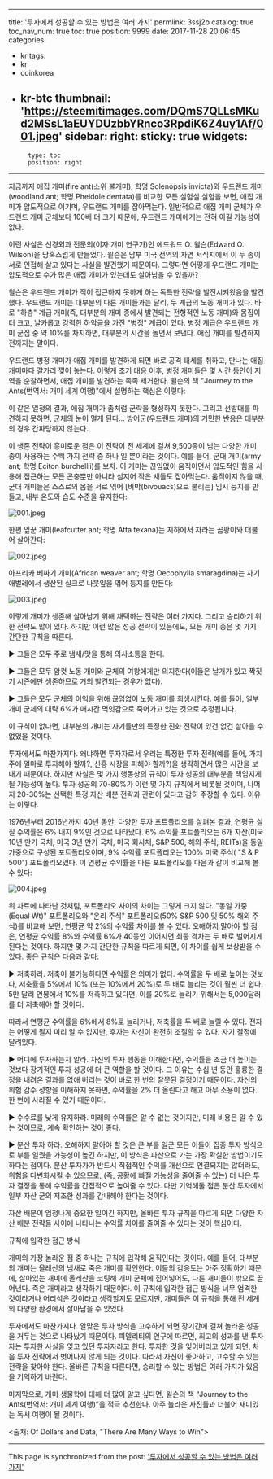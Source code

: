 
---
title: '투자에서 성공할 수 있는 방법은 여러 가지'
permlink: 3ssj2o
catalog: true
toc_nav_num: true
toc: true
position: 9999
date: 2017-11-28 20:06:45
categories:
- kr
tags:
- kr
- coinkorea
- kr-btc
thumbnail: 'https://steemitimages.com/DQmS7QLLsMKud2MSsL1aEUYDUzbbYRnco3RpdiK6Z4uy1Af/001.jpeg'
sidebar:
    right:
        sticky: true
widgets:
    -
        type: toc
        position: right
---


지금까지 애집 개미(fire ant(소위 불개미); 학명 Solenopsis invicta)와 우드랜드 개미 (woodland ant; 학명 Pheidole dentata)를 비교한 모든 실험실 실험을 보면, 애집 개미가 압도적으로 이기며, 우드랜드 개미를 잡아먹는다. 일반적으로 애집 개미 군체가 우드랜드 개미 군체보다 100배 더 크기 때문에, 우드랜드 개미에게는 전혀 이길 가능성이 없다. 
  
이런 사실은 신경외과 전문의(이자 개미 연구가)인 에드워드 O. 윌슨(Edward O. Wilson)을 당혹스럽게 만들었다. 윌슨은 남부 미국 전역의 자연 서식지에서 이 두 종이 서로 인접해 살고 있다는 사실을 발견했기 때문이다. 그렇다면 어떻게 우드랜드 개미는 압도적으로 수가 많은 애집 개미가 있는데도 살아남을 수 있을까?
  
윌슨은 우드랜드 개미가 적이 접근하지 못하게 하는 독특한 전략을 발전시켜왔음을 발견했다. 우드랜드 개미는 대부분의 다른 개미들과는 달리, 두 계급의 노동 개미가 있다. 바로 "하층" 계급 개미(즉, 대부분의 개미 종에서 발견되는 전형적인 노동 개미)와 몸집이 더 크고, 날카롭고 강력한 하악골을 가진 "병정" 계급이 있다. 병정 계급은 우드랜드 개미 군집 중 약 10%를 차지하면, 대부분의 시간을 놀면서 보낸다. 애집 개미를 발견하지 전까지는 말이다.
  
우드랜드 병정 개미가 애집 개미를 발견하게 되면 바로 공격 태세를 취하고, 만나는 애집 개미마다 갈가리 찢어 놓는다. 이렇게 초기 대응 이후, 병정 개미들은 몇 시간 동안이 지역을 순찰하면서, 애집 개미를 발견하는 족족 제거한다. 윌슨의 책 "Journey to the Ants(번역서: 개미 세계 여행)"에서 설명하는 핵심은 이렇다:

이 같은 열정의 결과, 애집 개미가 좀처럼 군락을 형성하지 못한다. 그리고 선발대를 파견하지 못하면, 군체의 눈이 멀게 된다... 방어군(우드랜드 개미)의 기민한 반응은 대부분의 경우 간파당하지 않는다.

이 생존 전략이 흥미로운 점은 이 전략이 전 세계에 걸쳐 9,500종이 넘는 다양한 개미 종이 사용하는 수백 가지 전략 중 하나 일 뿐이라는 것이다. 예를 들어, 군대 개미(army ant; 학명 Eciton burchellii)를 보자. 이 개미는 끊임없이 움직이면서 압도적인 힘을 사용해 접근하는 모든 곤충뿐만 아니라 심지어 작은 새들도 잡아먹는다. 움직이지 않을 때, 군대 개미들은 스스로의 몸을 서로 엮어 [비박(bivouacs)으로 불리는] 임시 둥지를 만들고, 내부 온도와 습도 수준을 유지한다:

 ![001.jpeg](https://steemitimages.com/DQmS7QLLsMKud2MSsL1aEUYDUzbbYRnco3RpdiK6Z4uy1Af/001.jpeg) 

한편 잎꾼 개미(leafcutter ant; 학명 Atta texana)는 지하에서 자라는 곰팡이와 더불어 살아간다:  

![002.jpeg](https://steemitimages.com/DQmcFEn8sukBvjrWJUVQhP5hqZyoe2eZfZuAwWd4Cc7UMZL/002.jpeg)

아프리카 베짜기 개미(African weaver ant; 학명 Oecophylla smaragdina)는 자기 애벌레에서 생산된 실크로 나뭇잎을 엮어 둥지를 만든다:  

![003.jpeg](https://steemitimages.com/DQmdXv7LVH5wdgePDkANHCHMiNXWPKkUnB2x2amDHiL8wm1/003.jpeg)

이렇게 개미가 생존해 살아남기 위해 채택하는 전략은 여러 가지다. 그리고 승리하기 위한 전략도 많이 있다. 하지만 이런 많은 성공 전략이 있음에도, 모든 개미 종은 몇 가지 간단한 규칙을 따른다.
  
▶ 그들은 모두 주로 냄새/맛을 통해 의사소통을 한다.
  
▶ 그들은 모두 암컷 노동 개미와 군체의 여왕에게만 의지한다(이들은 날개가 있고 짝짓기 시즌에만 생존하므로 거의 발견되는 경우가 없다).
  
▶ 그들은 모두 군체의 이익을 위해 끊임없이 노동 개미를 희생시킨다. 예를 들어, 일부 개미 군체의 대략 6%가 매시간 먹잇감으로 죽어가고 있는 것으로 추정됩니다.
  
이 규칙이 없다면, 대부분의 개미는 자기들만의 특정한 진화 전략이 있건 없건 살아을 수 없었을 것이다. 
  
투자에서도 마찬가지다. 왜냐하면 투자자로서 우리는 특정한 투자 전략(예를 들어, 가치주에 얼마로 투자해야 할까?, 신흥 시장을 피해야 할까?)을 생각하면서 많은 시간을 보내기 때문이다. 하지만 사실은 몇 가지 행동상의 규칙이 투자 성공의 대부분을 책임지게 될 가능성이 높다. 투자 성공의 70-80%가 이런 몇 가지 규칙에서 비롯될 것이며, 나머지 20-30%는 선택한 특정 자산 배분 전략과 관련이 있다고 감히 주장할 수 있다. 이유는 이렇다. 
  
1976년부터 2016년까지 40년 동안, 다양한 투자 포트폴리오를 살펴본 결과, 연평균 실질 수익률은 6% 내지 9%인 것으로 나타났다. 6% 수익률 포트폴리오는 6개 자산(미국 10년 만기 국채, 미국 3년 만기 국채, 미국 회사채, S&P 500, 해외 주식, REITs)을 동일 가중으로 구성된 포트폴리오이며, 9% 수익률 포트폴리오는 100% 미국 주식( "S & P 500") 포트폴리오였다. 이 연평균 수익률을 다른 포트폴리오를 다음과 같이 비교해 볼 수 있다:
  
![004.jpeg](https://steemitimages.com/DQmRUoZZfJAUWbr2eksBUThKEiEFReoFjPApsKw9agvEVdK/004.jpeg)

위 차트에 나타난 것처럼, 포트폴리오 사이의 차이는 그렇게 크지 않다. "동일 가중(Equal Wt)" 포트폴리오와 "온리 주식" 포트폴리오(50% S&P 500 및 50% 해외 주식)를 비교해 보면, 연평균 약 2%의 수익률 차이를 볼 수 있다. 오해하지 말아야 할 점은, 연평균 수익률 8%와 수익률 6%가 40동안 이어지면 최종 격차는 두 배로 벌어지게 된다는 것이다. 하지만 몇 가지 간단한 규칙을 따르게 되면, 이 차이를 쉽게 보상받을 수 있다. 좋은 규칙은 다음과 같다:
  
▶ 저축하라. 저축이 불가능하다면 수익률은 의미가 없다. 수익률을 두 배로 높이는 것보다, 저축률을 5%에서 10% (또는 10%에서 20%)로 두 배로 늘리는 것이 훨씬 더 쉽다. 5만 달러 연봉에서 10%를 저축하고 있다면, 이를 20%로 늘리기 위해서는 5,000달러를 더 저축해야 할 것이다.
  
따라서 연평균 수익률을 6%에서 8%로 늘리거나, 저축률을 두 배로 늘릴 수 있다. 전자는 어떻게 될지 미리 알 수 없지만, 후자는 자신이 완전히 조절할 수 있다. 자기 결정에 달려있다. 
  
▶ 어디에 투자하는지 알라. 자신의 투자 행동을 이해한다면, 수익률을 조금 더 높이는 것보다 장기적인 투자 성공에 더 큰 역할을 할 것이다. 그 이유는 수십 년 동안 훌륭한 결정을 내려온 결과를 없애 버리는 것이 바로 한 번의 잘못된 결정이기 때문이다. 자신의 위험 감수 성향을 이해하지 못하면, 수익률을 2% 더 올린다고 해고 아무 소용이 없다. 한 번에 사라질 수 있기 때문이다.
  
▶ 수수료를 낮게 유지하라. 미래의 수익률은 알 수 없는 것이지만, 미래 비용은 알 수 있는 것이므로, 계속 확인하는 것이 좋다. 
  
▶ 분산 투자 하라. 오해하지 말아야 할 것은 큰 부를 일군 모든 이들이 집중 투자 방식으로 부를 일궜을 가능성이 높긴 하지만, 이 방식은 파산으로 가는 가장 확실한 방법이기도 하다는 점이다. 분산 투자가가 반드시 직접적인 수익률 개선으로 연결되지는 않더라도, 위험을 다변화시킬 수 있으므로, (즉, 공황에 빠질 가능성을 줄여줄 수 있는) 더 나은 투자 결정을 통해 수익률을 간접적으로 높여줄 수 있다. 다만 기억해둘 점은 분산 투자에서 일부 자산 군의 저조한 성과를 감내해야 한다는 것이다. 
  
자산 배분이 엄청나게 중요한 일이긴 하지만, 올바른 투자 규칙을 따르게 되면 다양한 자산 배분 전략들 사이에 나타나는 수익률 차이를 줄여줄 수 있다는 것이 핵심이다. 
  
규칙에 입각한 접근 방식
  
개미의 가장 놀라운 점 중 하나는 규칙에 입각해 움직인다는 것이다. 예를 들어, 대부분의 개미는 올레산의 냄새로 죽은 개미를 확인한다. 이들의 감응도는 아주 정확하기 때문에, 살아있는 개미에 올레산을 코팅해 개미 군체에 집어넣어도, 다른 개미들이 밖으로 끌어낸다. 죽은 개미라고 생각하기 때문이다. 이 규칙에 입각한 접근 방식을 너무 엄격한 것이라거나 어리석은 것이라고 생각할지도 모르지만, 개미들은 이 규칙을 통해 전 세계의 다양한 환경에서 살아남을 수 있었다.
  
투자에서도 마찬가지다. 알맞은 투자 방식을 고수하게 되면 장기간에 걸쳐 놀라운 성공을 거두는 것으로 나타났기 때문이다. 피델리티의 연구에 따르면, 최고의 성과를 낸 투자자는 투자한 사실을 잊고 있던 투자자라고 한다. 투자한 것을 잊어버리고 있게 되면, 처음 투자 전략에서 벗어나지 않게 되는 것이다. 따라서 자신이 좋아하고, 고수할 수 있는 전략을 찾아야 한다. 올바른 규칙을 따른다면, 승리할 수 있는 방법은 여러 가지가 있음을 기억하기 바란다. 
  
마지막으로, 개미 생물학에 대해 더 많이 알고 싶다면, 윌슨의 책 “Journey to the Ants(번역서: 개미 세계 여행)”을 적극 추천한다. 아주 놀라운 사진들과 더불어 재미있는 독서 여행이 될 것이다. 
  
<출처: Of Dollars and Data, "There Are Many Ways to Win">

- - -

This page is synchronized from the post: ['투자에서 성공할 수 있는 방법은 여러 가지'](https://steemit.com/@pius.pius/3ssj2o)
